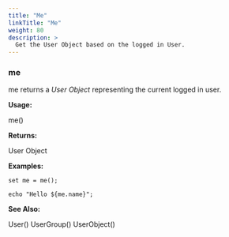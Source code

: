 ```yaml
---
title: "Me"
linkTitle: "Me"
weight: 80
description: >
  Get the User Object based on the logged in User. 
---
```



### me

me returns a _User Object_ representing the current logged in user.

**Usage:**

me()

**Returns:**

User Object

**Examples:**
~~~
set me = me();

echo "Hello ${me.name}";
~~~


**See Also:**

User()
UserGroup()
UserObject()
